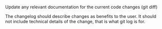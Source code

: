 Update any relevant documentation for the current code changes (git diff)

The changelog should describe changes as benefits to the user. It should not
include technical details of the change, that is what git log is for.
